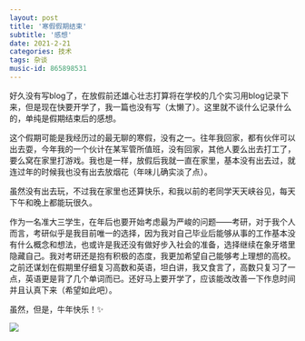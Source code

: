 ```yaml
---
layout: post
title: '寒假假期结束'
subtitle: '感想'
date: 2021-2-21
categories: 技术
tags: 杂谈
music-id: 865898531
---
```


好久没有写blog了，在放假前还雄心壮志打算将在学校的几个实习用blog记录下来，但是现在快要开学了，我一篇也没有写（太懒了）。这里就不谈什么记录什么的，单纯是假期结束后的感想。
	
这个假期可能是我经历过的最无聊的寒假，没有之一。往年我回家，都有伙伴可以出去耍，今年我的一个伙计在某军管所值班，没有回家，其他人要么出去打工了，要么窝在家里打游戏。我也是一样，放假后我就一直在家里，基本没有出去过，就连过年的时候我也没有出去放烟花（年味儿确实淡了点）。
	
虽然没有出去玩，不过我在家里也还算快乐，和我以前的老同学天天峡谷见，每天下午和晚上都能玩很久。

作为一名准大三学生，在年后也要开始考虑最为严峻的问题——考研，对于我个人而言，考研似乎是我目前唯一的选择，因为我对自己毕业后能够从事的工作基本没有什么概念和想法，也或许是我还没有做好步入社会的准备，选择继续在象牙塔里隐藏自己。我对考研还是抱有积极的态度，我更加希望自己能够考上理想的高校。之前还谋划在假期里仔细复习高数和英语，坦白讲，我又食言了，高数只复习了一点，英语更是背了几个单词而已。还好马上要开学了，应该能改改善一下作息时间并且认真下来（希望如此吧）。

虽然，但是，牛年快乐！✨


![](https://cdn.jsdelivr.net/gh/JMbaozi/Blogimg/Pictures/63d7964ef26297c9687af589e58e5149.png)

